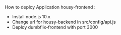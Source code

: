 How to deploy Application housy-frontend :

- Install node.js 10.x
- Change url for housy-backend in src/config/api.js
- Deploy dumbflix-frontend with port 3000

